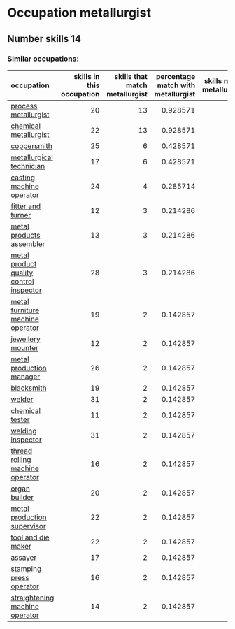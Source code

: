 # Occupation metallurgist
## Number skills 14
### Similar occupations:
| occupation                                                                            |   skills in this occupation |   skills that match metallurgist |   percentage match with metallurgist |   skills not in metallurgist |
|:--------------------------------------------------------------------------------------|----------------------------:|---------------------------------:|-------------------------------------:|-----------------------------:|
| [process metallurgist](process_metallurgist.md)                                       |                          20 |                               13 |                             0.928571 |                            7 |
| [chemical metallurgist](chemical_metallurgist.md)                                     |                          22 |                               13 |                             0.928571 |                            9 |
| [coppersmith](coppersmith.md)                                                         |                          25 |                                6 |                             0.428571 |                           19 |
| [metallurgical technician](metallurgical_technician.md)                               |                          17 |                                6 |                             0.428571 |                           11 |
| [casting machine operator](casting_machine_operator.md)                               |                          24 |                                4 |                             0.285714 |                           20 |
| [fitter and turner](fitter_and_turner.md)                                             |                          12 |                                3 |                             0.214286 |                            9 |
| [metal products assembler](metal_products_assembler.md)                               |                          13 |                                3 |                             0.214286 |                           10 |
| [metal product quality control inspector](metal_product_quality_control_inspector.md) |                          28 |                                3 |                             0.214286 |                           25 |
| [metal furniture machine operator](metal_furniture_machine_operator.md)               |                          19 |                                2 |                             0.142857 |                           17 |
| [jewellery mounter](jewellery_mounter.md)                                             |                          12 |                                2 |                             0.142857 |                           10 |
| [metal production manager](metal_production_manager.md)                               |                          26 |                                2 |                             0.142857 |                           24 |
| [blacksmith](blacksmith.md)                                                           |                          19 |                                2 |                             0.142857 |                           17 |
| [welder](welder.md)                                                                   |                          31 |                                2 |                             0.142857 |                           29 |
| [chemical tester](chemical_tester.md)                                                 |                          11 |                                2 |                             0.142857 |                            9 |
| [welding inspector](welding_inspector.md)                                             |                          31 |                                2 |                             0.142857 |                           29 |
| [thread rolling machine operator](thread_rolling_machine_operator.md)                 |                          16 |                                2 |                             0.142857 |                           14 |
| [organ builder](organ_builder.md)                                                     |                          20 |                                2 |                             0.142857 |                           18 |
| [metal production supervisor](metal_production_supervisor.md)                         |                          22 |                                2 |                             0.142857 |                           20 |
| [tool and die maker](tool_and_die_maker.md)                                           |                          22 |                                2 |                             0.142857 |                           20 |
| [assayer](assayer.md)                                                                 |                          17 |                                2 |                             0.142857 |                           15 |
| [stamping press operator](stamping_press_operator.md)                                 |                          16 |                                2 |                             0.142857 |                           14 |
| [straightening machine operator](straightening_machine_operator.md)                   |                          14 |                                2 |                             0.142857 |                           12 |
